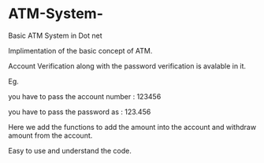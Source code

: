 # ATM-System-
Basic ATM System in Dot net

Implimentation of the basic concept of ATM.

Account Verification along with the password verification is avalable in it.

Eg. 

you have to pass the account number : 123456

you have to pass the password as : 123.456


Here we add the functions to add the amount into the account and withdraw amount from the account.


Easy to use and understand the code.
